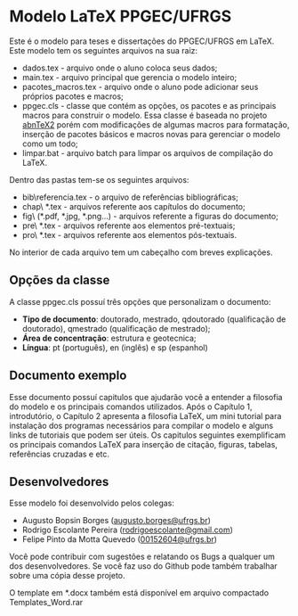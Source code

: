 # Modelo LaTeX PPGEC/UFRGS

Este é o modelo para teses e dissertações do PPGEC/UFRGS em LaTeX. Este modelo tem os seguintes arquivos na sua raiz:

  - dados.tex - arquivo onde o aluno coloca seus dados;
  - main.tex - arquivo principal que gerencia o modelo inteiro;
  - pacotes_macros.tex - arquivo onde o aluno pode adicionar seus próprios pacotes e macros;
  - ppgec.cls - classe que contém as opções, os pacotes e as principais macros para construir o modelo. Essa classe é baseada no projeto [abnTeX2](https://www.abntex.net.br/) porém com modificações de algumas macros para formatação, inserção de pacotes básicos e macros novas para gerenciar o modelo como um todo;
  - limpar.bat - arquivo batch para limpar os arquivos de compilação do LaTeX.
 
Dentro das pastas tem-se os seguintes arquivos:

- bib\referencia.tex - o arquivo de referências bibliográficas;
- chap\ *.tex - arquivos referente aos capítulos do documento;
- fig\ (*.pdf, *.jpg, *.png...) - arquivos referente a figuras do documento;
- pre\ *.tex - arquivos referente aos elementos pré-textuais;
- pro\ *.tex - arquivos referente aos elementos pós-textuais.

No interior de cada arquivo tem um cabeçalho com breves explicações.

## Opções da classe

A classe ppgec.cls possuí três opções que personalizam o documento:

  - **Tipo de documento**: doutorado, mestrado, qdoutorado (qualificação de doutorado), qmestrado (qualificação de mestrado);
  - **Área de concentração**: estrutura e geotecnica;
  - **Língua**: pt (português), en (inglês) e sp (espanhol)

## Documento exemplo

Esse documento possuí capitulos que ajudarão você a entender a filosofia do modelo e os principais comandos utilizados. Após o Capítulo 1, introdutório, o Capítulo 2 apresenta a filosofia LaTeX, um mini tutorial para instalação dos programas necessários para compilar o modelo e alguns links de tutoriais que podem ser úteis. Os capitulos seguintes exemplificam os principais comandos LaTeX para inserção de citação, figuras, tabelas, referências cruzadas e etc.

## Desenvolvedores

Esse modelo foi desenvolvido pelos colegas:

- Augusto Bopsin Borges (augusto.borges@ufrgs.br)
- Rodrigo Escolante Pereira (rodrigoescolante@gmail.com)
- Felipe Pinto da Motta Quevedo (00152604@ufrgs.br)

Você pode contribuir com sugestões e relatando os Bugs a qualquer um dos desenvolvedores. Se você faz uso do Github pode também trabalhar sobre uma cópia desse projeto.

O template em *.docx também está disponível em arquivo compactado Templates_Word.rar

